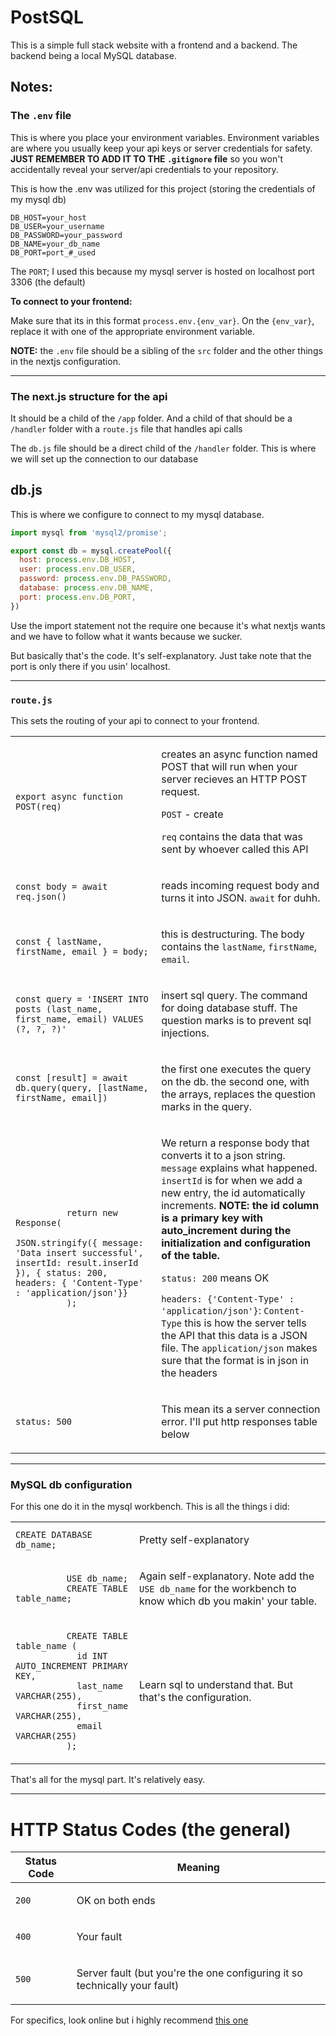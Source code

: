 # PostSQL
<p>This is a simple full stack website with a frontend and a backend. The backend being a local MySQL database.</p>

## Notes:
### The <code>.env</code> file
This is where you place your environment variables. Environment variables are where you usually keep your api keys or server credentials for safety. **JUST REMEMBER TO ADD IT TO THE <code>.gitignore</code> file** so you won't accidentally reveal your server/api credentials to your repository.

This is how the .env was utilized for this project (storing the credentials of my mysql db)

```
DB_HOST=your_host
DB_USER=your_username
DB_PASSWORD=your_password
DB_NAME=your_db_name
DB_PORT=port_#_used
```

<p>The <code>PORT</code>; I used this because my mysql server is hosted on localhost port 3306 (the default)</p>

<strong>To connect to your frontend:</strong>
<p>Make sure that its in this format <code>process.env.{env_var}</code>. On the <code>{env_var}</code>, replace it with one of the appropriate environment variable.</p>

<p><strong>NOTE:</strong> the <code>.env</code> file should be a sibling of the <code>src</code> folder and the other things in the nextjs configuration.</p>

<hr>

<h3>The next.js structure for the api</h3>
<p>It should be a child of the <code>/app</code> folder. And a child of that should be a <code>/handler</code> folder with a <code>route.js</code> file that handles api calls</p>

<p>The <code>db.js</code> file should be a direct child of the <code>/handler</code> folder. This is where we will set up the connection to our database</p>

## db.js
<p>This is where we configure to connect to my mysql database.</p>

```javascript
import mysql from 'mysql2/promise';

export const db = mysql.createPool({
  host: process.env.DB_HOST, 
  user: process.env.DB_USER, 
  password: process.env.DB_PASSWORD, 
  database: process.env.DB_NAME, 
  port: process.env.DB_PORT, 
})
```

<p>Use the import statement not the require one because it's what nextjs wants and we have to follow what it wants because we sucker.</p>

<p>But basically that's the code. It's self-explanatory. Just take note that the port is only there if you usin' localhost.</p>

<hr>

<h3><code>route.js</code></h3>
<p>This sets the routing of your api to connect to your frontend.</p>
<table>
  <tbody>
    <tr>
      <td>
        <code>export async function POST(req)</code>
      </td>
      <td>
        <p>creates an async function named POST that will run when your server recieves an HTTP POST request. </p>
        <p><code>POST</code> - create</p>
        <p><code>req</code> contains the data that was sent by whoever called this API</p>
      </td>
    </tr>
    <tr>
      <td>
        <code>const body = await req.json()</code>
      </td>
      <td>
        <p>reads incoming request body and turns it into JSON. <code>await</code> for duhh.</p>
      </td>
    </tr>
    <tr>
      <td><code>const { lastName, firstName, email } = body;</code></td>
      <td>
        <p>this is destructuring. The body contains the <code>lastName</code>, <code>firstName</code>, <code>email</code>.</p>
      </td>
    </tr>
    <tr>
      <td><code>const query = 'INSERT INTO posts (last_name, first_name, email) VALUES (?, ?, ?)'</code></td>
      <td>
        <p>insert sql query. The command for doing database stuff. The question marks is to prevent sql injections.</p>
      </td>
    </tr>
    <tr>
      <td>
        <code>const [result] = await db.query(query, [lastName, firstName, email])</code>
      </td>
      <td>
        <p>the first one executes the query on the db. the second one, with the arrays, replaces the question marks in the query.</p>
      </td>
    </tr>
    <tr>
      <td>
        <code>
          return new Response(
            JSON.stringify({ message: 'Data insert successful', insertId: result.inserId }), { status: 200, headers: { 'Content-Type' : 'application/json'}}
          );
        </code>
      </td>
      <td>
        <p>We return a response body that converts it to a json string. <code>message</code> explains what happened. <code>insertId</code> is for when we add a new entry, the id automatically increments. <strong>NOTE: the id column is a primary key with auto_increment during the initialization and configuration of the table.</strong></p>
        <p><code>status: 200</code> means OK</p>
        <p><code>headers: {'Content-Type' : 'application/json'}</code>: <code>Content-Type</code> this is how the server tells the API that this data is a JSON file. The <code>application/json</code> makes sure that the format is in json in the headers</p>
      </td>
    </tr>
    <tr>
      <td><code>status: 500</code></td>
      <td><p>This mean its a server connection error. I'll put http responses table below</p></td>
    </tr>
  </tbody>
</table>

<hr>

<h3>MySQL db configuration</h3>
<p>For this one do it in the mysql workbench. This is all the things i did:</p>
<table>
  <tbody>
    <tr>
      <td><code>CREATE DATABASE db_name;</code></td>
      <td><p>Pretty self-explanatory</p></td>
    </tr>
    <tr>
      <td>
        <code>
          USE db_name;
          CREATE TABLE table_name;
        </code>
      </td>
      <td>
        <p>Again self-explanatory. Note add the <code>USE db_name</code> for the workbench to know which db you makin' your table.</p>
      </td>
    </tr>
    <tr>
      <td>
        <code>
          CREATE TABLE table_name (
            id INT AUTO_INCREMENT PRIMARY KEY,
            last_name VARCHAR(255),
            first_name VARCHAR(255),
            email VARCHAR(255)
          );
        </code>
      </td>
      <td>
        <p>
          Learn sql to understand that. But that's the configuration.
        </p>
      </td>
    </tr>
  </tbody>
</table>

<p>That's all for the mysql part. It's relatively easy.</p>

<hr>

<h1>HTTP Status Codes (the general)</h1>
<table>
  <thead>
    <tr>
      <th>Status Code</th>
      <th>Meaning</th>
    </tr>
  </thead>
  <tbody>
    <tr>
      <td><code>200</code></td>
      <td><p>OK on both ends</p></td>
    </tr>
    <tr>
      <td><code>400</code></td>
      <td><p>Your fault</p></td>
    </tr>
    <tr>
      <td><code>500</code></td>
      <td><p>Server fault (but you're the one configuring it so technically your fault)</p></td>
    </tr>
  </tbody>
</table>



<p>For specifics, look online but i highly recommend <a href="https://developer.mozilla.org/en-US/docs/Web/HTTP/Reference/Status" target='_blank'>this one</a></p>